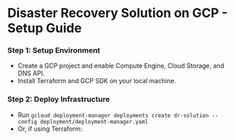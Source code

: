 # Disaster Recovery Solution on GCP - Setup Guide  

### Step 1: Setup Environment  
- Create a GCP project and enable Compute Engine, Cloud Storage, and DNS API.  
- Install Terraform and GCP SDK on your local machine.  

### Step 2: Deploy Infrastructure  
- Run `gcloud deployment-manager deployments create dr-solution --config deployment/deployment-manager.yaml`  
- Or, if using Terraform:  

